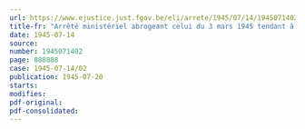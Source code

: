```yaml
---
url: https://www.ejustice.just.fgov.be/eli/arrete/1945/07/14/1945071402/justel
title-fr: "Arrêté ministériel abrogeant celui du 3 mars 1945 tendant à mettre du cheptel et du matériel agricole à la disposition des agriculteurs sinistrés"
date: 1945-07-14
source:
number: 1945071402
page: 888888
case: 1945-07-14/02
publication: 1945-07-20
starts:
modifies:
pdf-original:
pdf-consolidated:
---
```


